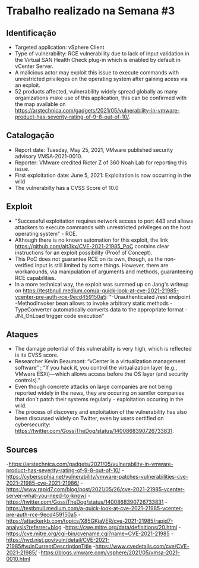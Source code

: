 
# Trabalho realizado na Semana #3

## Identificação

- Targeted application: vSphere Client
- Type of vulnerability: RCE vulnerability due to lack of input validation in the Virtual SAN Health Check plug-in which is enabled by default in vCenter Server. 
- A malicious actor may exploit this issue to execute commands with unrestricted privileges on the operating system after gaining acess via an exploit.
- 52 products affected, vulnerability widely spread globally as many organizations make use of this application, this can be confirmed with the map available on https://arstechnica.com/gadgets/2021/05/vulnerability-in-vmware-product-has-severity-rating-of-9-8-out-of-10/.

## Catalogação

- Report date: Tuesday, May 25, 2021, VMware published security advisory VMSA-2021-0010.
- Reporter: VMware credited Ricter Z of 360 Noah Lab for reporting this issue.
- First exploitation date: June 5, 2021: Exploitation is now occurring in the wild
- The vulnerabilty has a CVSS Score of 10.0

## Exploit

- "Successful exploitation requires network access to port 443 and allows attackers to execute commands with unrestricted privileges on the host operating system" - RCE.
- Although there is no known automation for this exploit, the link https://github.com/alt3kx/CVE-2021-21985_PoC contains clear instructions for an exploit possibility (Proof of Concept).
- This PoC does not guarantee RCE on its own, though, as the non-verified input is still limited by some things. However, there are workarounds, via manipulation of arguments and methods, guaranteeing RCE capabilities.
- In a more technical way, the exploit was summed up on Jang's writeup on https://testbnull.medium.com/a-quick-look-at-cve-2021-21985-vcenter-pre-auth-rce-9ecd459150a5:
"-Unauthenticated /rest endpoint
-MethodInvoker bean allows to invoke arbitrary static methods
-TypeConverter automatically converts data to the appropriate format
-JNI_OnLoad trigger code execution"

## Ataques

- The damage potential of this vulnerabilty is very high, which is reflected is its CVSS score.
- Researcher Kevin Beaumont: “vCenter is a virtualization management software” ; “If you hack it, you control the virtualization layer (e.g., VMware ESXi)—which allows access before the OS layer (and security controls)."
- Even though concrete attacks on large companies are not being reported widely in the news, they are occuring on samller companies that don´t patch their systems regularly - exploitation occuring in the wild.
- The process of discovery and exploitation of the vulnerability has also been discussed widely on Twitter, even by users certified on cybersecurity: https://twitter.com/GossiTheDog/status/1400868390726733831.

## Sources

-https://arstechnica.com/gadgets/2021/05/vulnerability-in-vmware-product-has-severity-rating-of-9-8-out-of-10/
-https://cybersophia.net/vulnerability/vmware-patches-vulnerabilities-cve-2021-21985-cve-2021-21986/
-https://www.rapid7.com/blog/post/2021/05/26/cve-2021-21985-vcenter-server-what-you-need-to-know/
-https://twitter.com/GossiTheDog/status/1400868390726733831
-https://testbnull.medium.com/a-quick-look-at-cve-2021-21985-vcenter-pre-auth-rce-9ecd459150a5
-https://attackerkb.com/topics/X85GKjaVER/cve-2021-21985/rapid7-analysis?referrer=blog
-https://cwe.mitre.org/data/definitions/20.html
-https://cve.mitre.org/cgi-bin/cvename.cgi?name=CVE-2021-21985
-https://nvd.nist.gov/vuln/detail/CVE-2021-21985#vulnCurrentDescriptionTitle
-https://www.cvedetails.com/cve/CVE-2021-21985/
-https://blogs.vmware.com/vsphere/2021/05/vmsa-2021-0010.html
